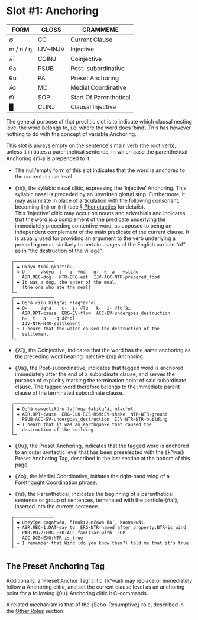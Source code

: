 # Slot #1: Anchoring

|                FORM                 |  GLOSS   |                GRAMMEME                 |
|-------------------------------------|----------|-----------------------------------------|
| ∅                                   | CC       | Current Clause                          |
| m / n / ŋ                           | IJV⁓INJV | Injective                               |
| ʎï                                  | COINJ    | Coinjective                             |
| θa                                  | PSUB     | Post-subordinative                      |
| θu                                  | PA       | Preset Anchoring                        |
| ʎo                                  | MC       | Medial Coordinative                     |
| ñï                                  | SOP      | Start Of Parenthetical                  |
| █                                   | CLINJ    | Clausal Injective                       |

The general purpose of that proclitic slot is to indicate which clausal nesting level the word belongs to, i.e. where the word does ‘bind’. This has however nothing to do with the concept of variable Anchoring.  
  
This slot is always empty on the sentence's main verb (the root verb), unless it initiates a parenthetical sentence, in which case the parenthetical Anchoring ⟪ñï꞊⟫ is prepended to it.  
  
* The null/empty form of this slot indicates that the word is anchored to the current clause level.  
  
* ⟪m⟫, the syllabic nasal clitic, expressing the ‘Injective’ Anchoring. This syllabic nasal is preceded by an unwritten glottal stop. Furthermore, it may assimilate in place of articulation with the following consonant, becoming ⟪ŋ⟫ or ⟪n⟫ (see [§ Phonotactics](../phonotactics.md) for details).  
This ‘Injective’ clitic may occur on nouns and adverbials and indicates that the word is a complement of the predicate underlying the immediately preceding contentive word, as opposed to being an independent complement of the main predicate of the current clause. It is usually used for providing an argument to the verb underlying a preceding noun, similarly to certain usages of the English particle “of” as in “the destruction of the village”.    

```  
  ┌───────────────  
  │ ◆ Ukóyu tıñú ŋkastíñu.  
  │ ❖ U-     √kóyu  t-  ı- √ñú   ŋ꞊  k- a-  √stíñu
  │   ASR.REC-dog   NTR-ERG-eat  IJV꞊ACC-NTR-prepared_food  
  │ ➥ It was a dog, the eater of the meal.
  │   (the one who ate the meal)  
  └─  
  ┌───────────────  
  │ ◆ Oqʰá cïlú kïłqʼáı ntaqʰácʰol.  
  │ ❖ O−     √qʰá    c-  ï- √lú   k-  ï- √łqʼáı
  │   ASR.RPT-cause  ERG-EV-flow  ACC-EV-undergoes_destruction
  │   n꞊  t-  a-  -qʰáčʰol
  │   IJV꞊NTR-NTR-settlement  
  │ ➥ I heard that the water caused the destruction of the
  │   settlement.  
  └─  
```  

* ⟪ʎï⟫, the Coinjective, indicates that the word has the same anchoring as the preceding word bearing Injective ⟪m⟫ Anchoring.

* ⟪θa⟫, the Post-subordinative, indicates that tagged word is anchored immediately after the end of a subordinate clause, and serves the purpose of explicitly marking the termination point of said subordinate clause. The tagged word therefore belongs to the immediate parent clause of the terminated subordinate clause.

```
  ┌───────────────  
  │ ◆ Oqʰá caweotïƛúru tačʰóqa θakïłqʼáı ntacʰól.  
  │ ❖ ASR.RPT-cause  ERG-ELU-RCS-RSM:EV-shake  NTR-NTR-ground
  │   PSUB꞊ACC-EV-undergoes_destruction  IJV꞊NTR-NTR-building 
  │ ➥ I heard that it was an earthquake that caused the
  │   destruction of the building.  
  └─  
```

* ⟪θu⟫, the Preset Anchoring, indicates that the tagged word is anchored to an outer syntactic level that has been preselected with the ⟪kʰwaı⟫ Preset Anchoring Tag, described in the last section at the bottom of this page.

* ⟪ʎo⟫, the Medial Coordinative, initiates the right-hand wing of a Forethought Coordination phrase.

* ⟪ñï⟫, the Parenthetical, indicates the beginning of a parenthetical sentence or group of sentences, terminated with the particle ⟪ñaʼ⟫, inserted into the current sentence.
  
```
  ┌───────────────  
  │ ◆ Uneyı̋pa caqahwéa, ñïmukıθunčáwa ñaʼ, kaoθakwáı.
  │ ❖ ASR.REC-1:DAT-say_to  ERG-NTR-named_after_property:NTR-is_wind
  │   PAR꞊PQ꞊2:ERG-EXO:ACC-familiar_with  EOP
  │   ACC-DCS꞊EXO:NTR-is_true
  │ ➥ I remember that Wind (do you know them?) told me that it's true.
  └─  
```

## The Preset Anchoring Tag

Additionally, a ‘Preset Anchor Tag’ clitic ⟪kʰwaı⟫ may replace or immediately follow a Anchoring clitic, and set the current clause level as an anchoring point for a following ⟪θu⟫ Anchoring clitic it C-commands.

A related mechanism is that of the ⟪Echo-Resumptive⟫ role, described in the [Other Roles](./roles/other-roles.md) section.

